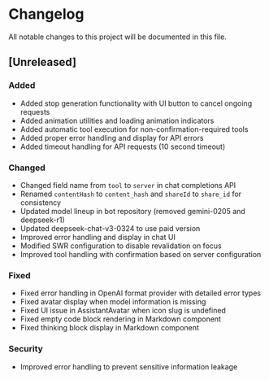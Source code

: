 # Changelog

All notable changes to this project will be documented in this file.

## [Unreleased]

### Added
- Added stop generation functionality with UI button to cancel ongoing requests
- Added animation utilities and loading animation indicators
- Added automatic tool execution for non-confirmation-required tools
- Added proper error handling and display for API errors
- Added timeout handling for API requests (10 second timeout)

### Changed
- Changed field name from `tool` to `server` in chat completions API
- Renamed `contentHash` to `content_hash` and `shareId` to `share_id` for consistency
- Updated model lineup in bot repository (removed gemini-0205 and deepseek-r1)
- Updated deepseek-chat-v3-0324 to use paid version
- Improved error handling and display in chat UI
- Modified SWR configuration to disable revalidation on focus
- Improved tool handling with confirmation based on server configuration

### Fixed
- Fixed error handling in OpenAI format provider with detailed error types
- Fixed avatar display when model information is missing
- Fixed UI issue in AssistantAvatar when icon slug is undefined
- Fixed empty code block rendering in Markdown component
- Fixed thinking block display in Markdown component

### Security
- Improved error handling to prevent sensitive information leakage
